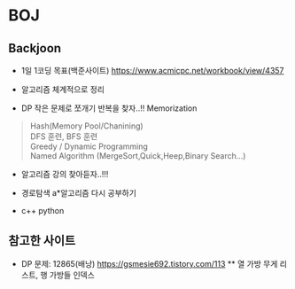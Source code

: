 # BOJ
## Backjoon

* 1일 1코딩 목표(백준사이트)
https://www.acmicpc.net/workbook/view/4357

* 알고리즘 체계적으로 정리
- DP 작은 문제로 쪼개기 반복을 찾자..!! Memorization


>Hash(Memory Pool/Chanining) <br />
>DFS 훈련, BFS 훈련 <br />
>Greedy / Dynamic Programming <br />
>Named Algorithm (MergeSort,Quick,Heep,Binary Search...) <br />

* 알고리즘 강의 찾아듣자..!!!

* 경로탐색 a*알고리즘 다시 공부하기

* c++ python
<u></u>

## 참고한 사이트
* DP 문제: 12865(배낭) https://gsmesie692.tistory.com/113 
** 열 가방 무게 리스트, 행 가방들 인덱스
